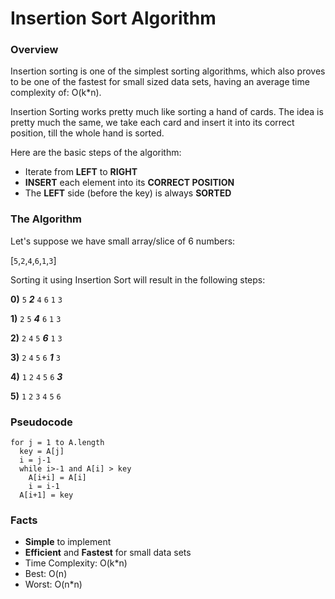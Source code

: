 # Insertion Sort Algorithm

### Overview

Insertion sorting is one of the simplest sorting algorithms, which
also proves to be one of the fastest for small sized data sets, having
an average time complexity of: O(k*n).

Insertion Sorting works pretty much like sorting a hand of cards.
The idea is pretty much the same, we take each card and
insert it into its correct position, till the whole hand is
sorted.

Here are the basic steps of the algorithm:

- Iterate from **LEFT** to **RIGHT**
- **INSERT** each element into its **CORRECT POSITION**
- The **LEFT** side (before the key) is always **SORTED**

### The Algorithm

Let's suppose we have small array/slice of 6 numbers:

[`5`,`2`,`4`,`6`,`1`,`3`]

Sorting it using Insertion Sort will result in the
following steps:

**0)** `5` ***2*** `4` `6` `1` `3`

**1)** `2` `5` ***4*** `6` `1` `3`

**2)** `2` `4` `5` ***6*** `1` `3`

**3)** `2` `4` `5` `6` ***1*** `3`

**4)** `1` `2` `4` `5` `6` ***3***

**5)** `1` `2` `3` `4` `5` `6`

### Pseudocode

```
for j = 1 to A.length
  key = A[j]
  i = j-1
  while i>-1 and A[i] > key
    A[i+i] = A[i]
    i = i-1
  A[i+1] = key
```

### Facts

- **Simple** to implement
- **Efficient** and **Fastest** for small data sets
- Time Complexity: O(k*n)
- Best: O(n)
- Worst: O(n*n)
